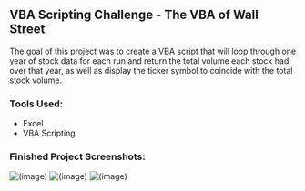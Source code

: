 ## VBA Scripting Challenge - The VBA of Wall Street
The goal of this project was to create a VBA script that will loop through one year of stock data for each run and return the total volume each stock had over that year, as well as display the ticker symbol to coincide with the total stock volume.

### Tools Used: 
- Excel
- VBA Scripting 

### Finished Project Screenshots: 
![(image)](https://github.com/lmchvz/VBA_Scripting-Challenge/blob/master/2014_ScreenShot.png)
![(image)](https://github.com/lmchvz/VBA_Scripting-Challenge/blob/master/2015_ScreenShot.png)
![(image)](https://github.com/lmchvz/VBA_Scripting-Challenge/blob/master/2016_ScreenShot.png)

